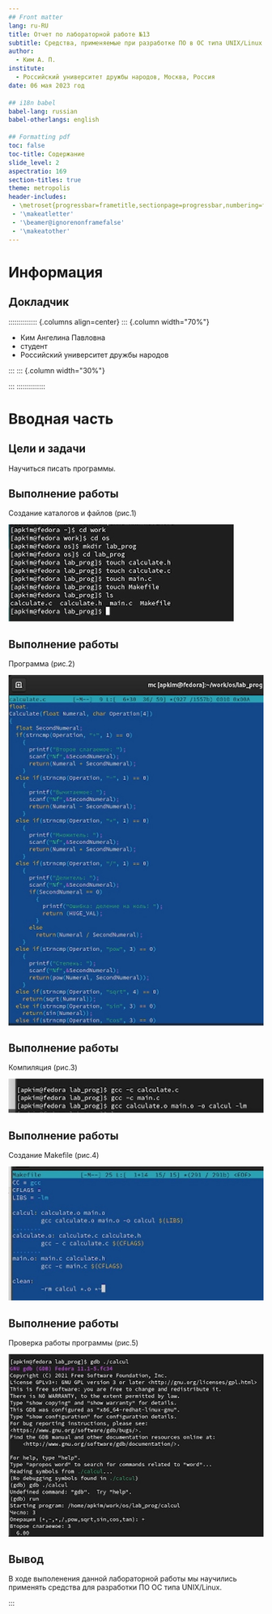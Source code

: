 ```yaml
---
## Front matter
lang: ru-RU
title: Отчет по лабораторной работе №13
subtitle: Средства, применяемые при разработке ПО в ОС типа UNIX/Linux
author:
  - Ким А. П.
institute:
  - Российский университет дружбы народов, Москва, Россия
date: 06 мая 2023 год

## i18n babel
babel-lang: russian
babel-otherlangs: english

## Formatting pdf
toc: false
toc-title: Содержание
slide_level: 2
aspectratio: 169
section-titles: true
theme: metropolis
header-includes:
 - \metroset{progressbar=frametitle,sectionpage=progressbar,numbering=fraction}
 - '\makeatletter'
 - '\beamer@ignorenonframefalse'
 - '\makeatother'
---
```


# Информация

## Докладчик

:::::::::::::: {.columns align=center}
::: {.column width="70%"}

  * Ким Ангелина Павловна
  * студент
  * Российский университет дружбы народов


:::
::: {.column width="30%"}


:::
::::::::::::::

# Вводная часть

## Цели и задачи

Научиться писать программы.

## Выполнение работы 

Создание каталогов и файлов (рис.1)

![1](./image/1.jpg)

## Выполнение работы 

Программа (рис.2)

![2](./image/2.jpg)

## Выполнение работы 

Компиляция (рис.3)

![3](./image/3.jpg)

## Выполнение работы 

Создание Makefile (рис.4)

![4](./image/4.jpg)

## Выполнение работы 

Проверка работы программы (рис.5)

![5](./image/5.jpg)

## Вывод

В ходе выполенения данной лабораторной работы мы научились применять средства для разработки ПО ОС типа UNIX/Linux.

:::



